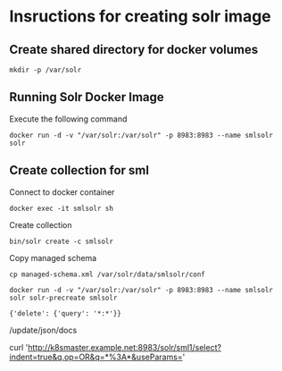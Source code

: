 # Insructions for creating solr image

## Create shared directory for docker volumes  
```  
mkdir -p /var/solr
```  

## Running Solr Docker Image
Execute the following command
```  
docker run -d -v "/var/solr:/var/solr" -p 8983:8983 --name smlsolr solr
```  

## Create collection for sml

Connect to docker container
```  
docker exec -it smlsolr sh
```  

Create collection
```  
bin/solr create -c smlsolr  
```  

Copy managed schema 
```  
cp managed-schema.xml /var/solr/data/smlsolr/conf
```  


```  
docker run -d -v "/var/solr:/var/solr" -p 8983:8983 --name smlsolr solr solr-precreate smlsolr
```  


```  
{'delete': {'query': '*:*'}}  
```  

/update/json/docs

curl 'http://k8smaster.example.net:8983/solr/sml1/select?indent=true&q.op=OR&q=*%3A*&useParams='

